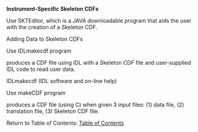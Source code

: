 **Instrument-Specific Skeleton CDFs**

Use SKTEditor, which is a JAVA downloadable program that aids the user with the creation of a Skeleton CDF.

Adding Data to Skeleton CDFs

Use IDLmakecdf program

produces a CDF file using IDL with a Skeleton CDF file and user-supplied IDL code to read user data.

IDLmakecdf (IDL software and on-line help)

Use makeCDF program

produces a CDF file (using C) when given 3 input files: (1) data file, (2) translation file, (3) Skeleton CDF file.


Return to Table of Contents: [Table of Contents](00_Table_of_Contents.md)
